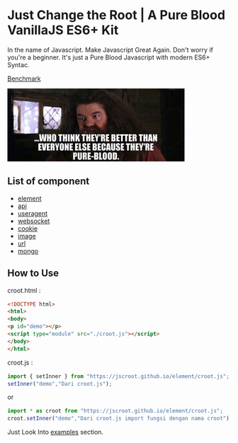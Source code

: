 # Just Change the Root | A Pure Blood VanillaJS ES6+ Kit

In the name of Javascript. Make Javascript Great Again. Don't worry if you're a beginner. It's just a Pure Blood Javascript with modern ES6+ Syntac.

[Benchmark](https://krausest.github.io/js-framework-benchmark/current.html)

![Pure Blood](./img/pureblood.gif "Pure Blood")


## List of component

* [element](https://jscroot.github.io/element/croot.js)
* [api](https://jscroot.github.io/api/croot.js)
* [useragent](https://jscroot.github.io/useragent/croot.js)
* [websocket](https://jscroot.github.io/websocket/croot.js)
* [cookie](https://jscroot.github.io/cookie/croot.js)
* [image](https://jscroot.github.io/image/croot.js)
* [url](https://jscroot.github.io/url/croot.js)
* [mongo](https://jscroot.github.io/mongo/croot.js)

## How to Use

croot.html :

```html
<!DOCTYPE html>
<html>
<body>
<p id="demo"></p>
<script type="module" src="./croot.js"></script>
</body>
</html>
```

croot.js :

```js
import { setInner } from "https://jscroot.github.io/element/croot.js";
setInner("demo","Dari croot.js");
```
or
```js
import * as croot from "https://jscroot.github.io/element/croot.js";
croot.setInner("demo","Dari croot.js import fungsi dengan nama croot");
```

Just Look Into [examples](./examples/) section.
